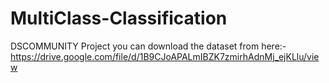 # MultiClass-Classification
DSCOMMUNITY Project
you can download the dataset from here:-
https://drive.google.com/file/d/1B9CJoAPALmIBZK7zmirhAdnMj_ejKLlu/view
